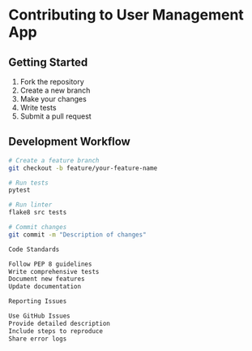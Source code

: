 # Contributing to User Management App

## Getting Started
1. Fork the repository
2. Create a new branch
3. Make your changes
4. Write tests
5. Submit a pull request

## Development Workflow
```bash
# Create a feature branch
git checkout -b feature/your-feature-name

# Run tests
pytest

# Run linter
flake8 src tests

# Commit changes
git commit -m "Description of changes"

Code Standards

Follow PEP 8 guidelines
Write comprehensive tests
Document new features
Update documentation

Reporting Issues

Use GitHub Issues
Provide detailed description
Include steps to reproduce
Share error logs

